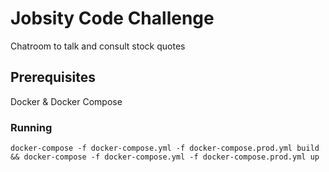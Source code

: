# Jobsity Code Challenge

Chatroom to talk and consult stock quotes 

## Prerequisites

Docker & Docker Compose


### Running

```
docker-compose -f docker-compose.yml -f docker-compose.prod.yml build && docker-compose -f docker-compose.yml -f docker-compose.prod.yml up
```
